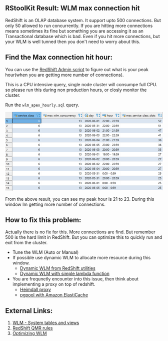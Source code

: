 
## RStoolKit Result: WLM max connection hit

RedShift is an OLAP database system. It support upto 500 connections. But only 50 allowed to run concurrently. If you are hitting more connections means sometimes its fine but something you are accessing it as an Transactional database which is bad. Even if you hit more connections, but your WLM is well tunned then you don't need to worry about this.

## Find the Max connection hit hour:

You can use the [RedShift Admin script](https://github.com/awslabs/amazon-redshift-utils/blob/master/src/AdminScripts/wlm_apex_hourly.sql) to figure out what is your peak hour(when you are getting more number of connections). 

This is a CPU intensive query, single node cluster will consumpe full CPU. so please run this during non production hours, or closly monitor the cluster.

Run the `wlm_apex_hourly.sql` query.

![/src/img/highconnection.png](/src/img/highconnection.png)

From the above result, you can see my peak hour is 21 to 23. During this window Im getting more number of connections. 

## How to fix this problem:

Actually there is no fix for this. More connections are find. But remember 500 is the hard limit in RedShift. But you can optimize this to quickly run and exit from the cluster. 

- Tune the WLM (Auto or Manual)
- If possible use dynamic WLM to allocate more resource during this window.
    - [Dynamic WLM from RedShift utilities](https://github.com/awslabs/amazon-redshift-utils/tree/master/src/WorkloadManagementScheduler)
    - [Dynamic WLM with simple lambda function](https://thedataguy.in/redshift-dynamic-wlm-lambda/)
- You are frequnetly encounter into this issue, then think about implementing a proxy on top of redshift.
    - [Heimdall proxy](https://aws.amazon.com/blogs/apn/improving-application-performance-with-no-code-changes-using-heimdalls-database-proxy-for-amazon-redshift/)
    - [pgpool with Amazon ElastiCache](https://aws.amazon.com/blogs/big-data/using-pgpool-and-amazon-elasticache-for-query-caching-with-amazon-redshift/)

## External Links:

1. [WLM - System tables and views](https://docs.aws.amazon.com/redshift/latest/dg/cm-c-wlm-system-tables-and-views.html)
2. [RedShift QMR rules](https://docs.aws.amazon.com/redshift/latest/dg/cm-c-wlm-queue-assignment-rules.html)
3. [Optimizing WLM](https://www.intermix.io/blog/4-simple-steps-to-set-up-your-wlm-in-amazon-redshift-the-right-way/)